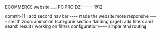 ECOMMERCE website **\_\_\_** PC PRO DZ-------1912

commit-11 :
add second nav bar ----
made the website more responsive ----
smoth zoom animation (categorie section (landing page))
add filters and searsh result ( working on filters configuration)----
simple html routing
